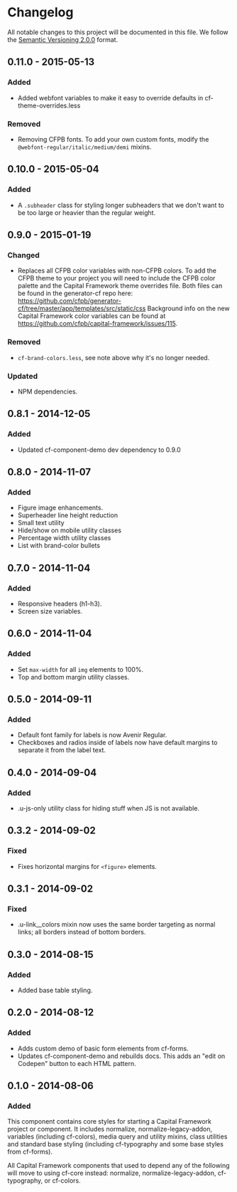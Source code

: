 # Changelog

All notable changes to this project will be documented in this file.
We follow the [Semantic Versioning 2.0.0](http://semver.org/) format.


## 0.11.0 - 2015-05-13

### Added
- Added webfont variables to make it easy to override defaults in cf-theme-overrides.less

### Removed
- Removing CFPB fonts. To add your own custom fonts, modify the `@webfont-regular/italic/medium/demi` mixins.


## 0.10.0 - 2015-05-04

### Added
- A `.subheader` class for styling longer subheaders that we don't want to be
  too large or heavier than the regular weight.


## 0.9.0 - 2015-01-19

### Changed
- Replaces all CFPB color variables with non-CFPB colors. To add the CFPB theme
  to your project you will need to include the CFPB color palette and the
  Capital Framework theme overrides file. Both files can be found in the
  generator-cf repo here:
  <https://github.com/cfpb/generator-cf/tree/master/app/templates/src/static/css>
  Background info on the new Capital Framework color variables can be found at
  <https://github.com/cfpb/capital-framework/issues/115>.

### Removed
- `cf-brand-colors.less`, see note above why it's no longer needed.

### Updated
- NPM dependencies.


## 0.8.1 - 2014-12-05

### Added
- Updated cf-component-demo dev dependency to 0.9.0


## 0.8.0 - 2014-11-07

### Added
- Figure image enhancements.
- Superheader line height reduction
- Small text utility
- Hide/show on mobile utility classes
- Percentage width utility classes
- List with brand-color bullets


## 0.7.0 - 2014-11-04

### Added
- Responsive headers (h1-h3).
- Screen size variables.


## 0.6.0 - 2014-11-04

### Added
- Set `max-width` for all `img` elements to 100%.
- Top and bottom margin utility classes.


## 0.5.0 - 2014-09-11

### Added
- Default font family for labels is now Avenir Regular.
- Checkboxes and radios inside of labels now have default margins to separate
  it from the label text.


## 0.4.0 - 2014-09-04

### Added
- .u-js-only utility class for hiding stuff when JS is not available.


## 0.3.2 - 2014-09-02

### Fixed
- Fixes horizontal margins for `<figure>` elements.


## 0.3.1 - 2014-09-02

### Fixed
- .u-link__colors mixin now uses the same border targeting as normal links;
  all borders instead of bottom borders.


## 0.3.0 - 2014-08-15

### Added
- Added base table styling.


## 0.2.0 - 2014-08-12

### Added
- Adds custom demo of basic form elements from cf-forms.
- Updates cf-component-demo and rebuilds docs.
  This adds an "edit on Codepen" button to each HTML pattern.


## 0.1.0 - 2014-08-06

### Added
This component contains core styles for starting a Capital Framework project or
component. It includes normalize, normalize-legacy-addon, variables (including
cf-colors), media query and utility mixins, class utilities and standard base
styling (including cf-typography and some base styles from cf-forms).

All Capital Framework components that used to depend any of the following will
move to using cf-core instead: normalize, normalize-legacy-addon, cf-typography,
or cf-colors.

